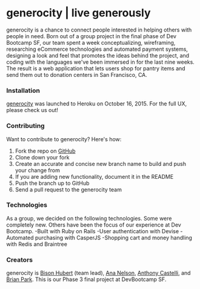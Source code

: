 generocity | live generously
=============================


generocity is a chance to connect people interested in helping others with people in need. Born out of a group project in the final phase of Dev Bootcamp SF, our team spent a week conceptualizing, wireframing, researching eCommerce technologies and automated payment systems, designing a look and feel that promotes the ideas behind the project, and coding with the languages we've been immersed in for the last nine weeks. The result is a web application that lets users shop for pantry items and send them out to donation centers in San Francisco, CA.



### Installation
[generocity](https://dashboard.heroku.com/apps) was launched to Heroku on October 16, 2015. For the full UX, please check us out!



### Contributing
Want to contribute to generocity? Here's how:
1. Fork the repo on [GitHub](https://github.com/davidbison/generocity)
2. Clone down your fork
3. Create an accurate and concise new branch name to build and push your change from
4. If you are adding new functionality, document it in the README
5. Push the branch up to GitHub
6. Send a pull request to the generocity team



### Technologies
As a group, we decided on the following technologies. Some were completely new. Others have been the focus of our experience at Dev Bootcamp.
-Built with Ruby on Rails
-User authentication with Devise
-Automated purchasing with CasperJS
-Shopping cart and money handling with Redis and Braintree



### Creators
generocity is [Bison Hubert](https://github.com/davidbison) (team lead), [Ana Nelson](https://github.com/anaclair), [Anthony Castelli](https://github.com/anthonycastelli01), and [Brian Park](https://github.com/br1anp4rk718). This is our Phase 3 final project at DevBootcamp SF.